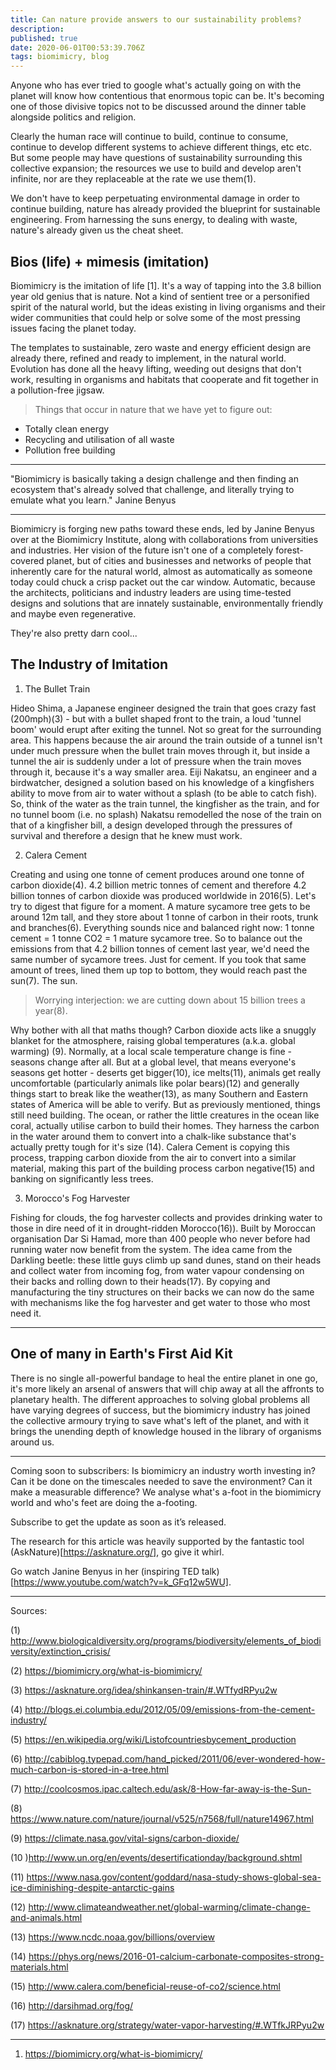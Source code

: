 ```yaml
---
title: Can nature provide answers to our sustainability problems?
description: 
published: true
date: 2020-06-01T00:53:39.706Z
tags: biomimicry, blog
---
```


Anyone who has ever tried to google what's actually going on with the planet will know how contentious that enormous topic can be. It's becoming one of those divisive topics not to be discussed around the dinner table alongside politics and religion.

Clearly the human race will continue to build, continue to consume, continue to develop different systems to achieve different things, etc etc. But some people may have questions of sustainability surrounding this collective expansion; the resources we use to build and develop aren't infinite, nor are they replaceable at the rate we use them(1).

We don't have to keep perpetuating environmental damage in order to continue building, nature has already provided the blueprint for sustainable engineering.  From harnessing the suns energy, to dealing with waste, nature's already given us the cheat sheet.

## Bios (life) + mimesis (imitation)

Biomimicry is the imitation of life [1]. It's a way of tapping into the 3.8 billion year old genius that is nature. Not a kind of sentient tree or a personified spirit of the natural world, but the ideas existing in living organisms and their wider communities that could help or solve some of the most pressing issues facing the planet today.

The templates to sustainable, zero waste and energy efficient design are already there, refined and ready to implement, in the natural world. Evolution has done all the heavy lifting, weeding out designs that don't work, resulting in organisms and habitats that cooperate and fit together in a pollution-free jigsaw.

> Things that occur in nature that we have yet to figure out:

* Totally clean energy
* Recycling and utilisation of all waste
* Pollution free building

--------------------------------------------------------------------------------

\"Biomimicry is basically taking a design challenge and then finding an ecosystem that's already solved that challenge, and literally trying to emulate what you learn.\"
Janine Benyus

--------------------------------------------------------------------------------

Biomimicry is forging new paths toward these ends, led by Janine Benyus over at the Biomimicry Institute, along with collaborations from universities and industries. Her vision of the future isn't one of a completely forest-covered planet, but of cities and businesses and networks of people that inherently care for the natural world, almost as automatically as someone today could chuck a crisp packet out the car window. Automatic, because the architects, politicians and industry leaders are using time-tested designs and solutions that are innately sustainable, environmentally friendly and maybe even regenerative.

They're also pretty darn cool...

## The Industry of Imitation


1. The Bullet Train

Hideo Shima, a Japanese engineer designed the train that goes crazy fast (200mph)(3) - but with a bullet shaped front to the train, a loud 'tunnel boom' would erupt after exiting the tunnel. Not so great for the surrounding area. This happens because the air around the train outside of a tunnel isn't under much pressure when the bullet train moves through it, but inside a tunnel the air is suddenly under a lot of pressure when the train moves through it, because it's a way smaller area. Eiji Nakatsu, an engineer and a birdwatcher, designed a solution based on his knowledge of a kingfishers ability to move from air to water without a splash (to be able to catch fish). So, think of the water as the train tunnel, the kingfisher as the train, and for no tunnel boom (i.e. no splash) Nakatsu remodelled the nose of the train on that of a kingfisher bill, a design developed through the pressures of survival and therefore a design that he knew must work.

2. Calera Cement

Creating and using one tonne of cement produces around one tonne of carbon dioxide(4). 4.2 billion metric tonnes of cement and therefore 4.2 billion tonnes of carbon dioxide was produced worldwide in 2016(5). Let's try to digest that figure for a moment. A mature sycamore tree gets to be around 12m tall, and they store about 1 tonne of carbon in their roots, trunk and branches(6). Everything sounds nice and balanced right now: 1 tonne cement = 1 tonne CO2 = 1 mature sycamore tree. So to balance out the emissions from that 4.2 billion tonnes of cement last year, we'd need the same number of sycamore trees. Just for cement.  If you took that same amount of trees, lined them up top to bottom, they would reach past the sun(7). The sun.

> Worrying interjection: we are cutting down about 15 billion trees a year(8).

Why bother with all that maths though? Carbon dioxide acts like a snuggly blanket for the atmosphere, raising global temperatures (a.k.a. global warming) (9). Normally, at a local scale temperature change is fine - seasons change after all. But at a global level, that means everyone's seasons get hotter - deserts get bigger(10), ice melts(11), animals get really uncomfortable (particularly animals like polar bears)(12) and generally things start to break like the weather(13), as many Southern and Eastern states of America will be able to verify. But as previously mentioned, things still need building. The ocean, or rather the little creatures in the ocean like coral, actually utilise carbon to build their homes. They harness the carbon in the water around them to convert into a chalk-like substance that's actually pretty tough for it's size (14). Calera Cement is copying this process, trapping carbon dioxide from the air to convert into a similar material, making this part of the building process carbon negative(15) and banking on significantly less trees.

3. Morocco's Fog Harvester

Fishing for clouds, the fog harvester collects and provides drinking water to those in dire need of it in drought-ridden Morocco(16)). Built by Moroccan organisation Dar Si Hamad, more than 400 people who never before had running water now benefit from the system. The idea came from the Darkling beetle: these little guys climb up sand dunes, stand on their heads and collect water from incoming fog, from water vapour condensing on their backs and rolling down to their heads(17). By copying and manufacturing the tiny structures on their backs we can now do the same with mechanisms like the fog harvester and get water to those who most need it.

--------------------------------------------------------------------------------

## One of many in Earth's First Aid Kit

There is no single all-powerful bandage to heal the entire planet in one go, it's more likely an arsenal of answers that will chip away at all the affronts to planetary health. The different approaches to solving global problems all have varying degrees of success, but the biomimicry industry has joined the collective armoury trying to save what's left of the planet, and with it brings the unending depth of knowledge housed in the library of organisms around us.

--------------------------------------------------------------------------------

Coming soon to subscribers: Is biomimicry an industry worth investing in? Can it be done on the timescales needed to save the environment? Can it make a measurable difference? We analyse what's a-foot in the biomimicry world and who's feet are doing the a-footing.

Subscribe to get the update as soon as it’s released.

The research for this article was heavily supported by the fantastic tool (AskNature)[https://asknature.org/], go give it whirl.

Go watch Janine Benyus in her (inspiring TED talk)[https://www.youtube.com/watch?v=k_GFq12w5WU].

--------------------------------------------------------------------------------

Sources:

(1) http://www.biologicaldiversity.org/programs/biodiversity/elements_of_biodiversity/extinction_crisis/

(2) https://biomimicry.org/what-is-biomimicry/

(3) https://asknature.org/idea/shinkansen-train/#.WTfydRPyu2w

(4) http://blogs.ei.columbia.edu/2012/05/09/emissions-from-the-cement-industry/

(5) https://en.wikipedia.org/wiki/Listofcountriesbycement_production

(6) http://cabiblog.typepad.com/hand_picked/2011/06/ever-wondered-how-much-carbon-is-stored-in-a-tree.html

(7) http://coolcosmos.ipac.caltech.edu/ask/8-How-far-away-is-the-Sun-

(8) https://www.nature.com/nature/journal/v525/n7568/full/nature14967.html

(9) https://climate.nasa.gov/vital-signs/carbon-dioxide/

(10 )http://www.un.org/en/events/desertificationday/background.shtml

(11) https://www.nasa.gov/content/goddard/nasa-study-shows-global-sea-ice-diminishing-despite-antarctic-gains

(12) http://www.climateandweather.net/global-warming/climate-change-and-animals.html

(13) https://www.ncdc.noaa.gov/billions/overview

(14) https://phys.org/news/2016-01-calcium-carbonate-composites-strong-materials.html

(15) http://www.calera.com/beneficial-reuse-of-co2/science.html

(16) http://darsihmad.org/fog/

(17) https://asknature.org/strategy/water-vapor-harvesting/#.WTfkJRPyu2w

--------------------------------------------------------------------------------

1. https://biomimicry.org/what-is-biomimicry/
